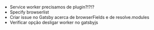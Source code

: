 - Service worker precisamos de plugin?!?!?
- Specify browserlist
- Criar issue no Gatsby acerca de browserFields e de resolve.modules
- Verificar opção desligar worker no gatsbyjs
